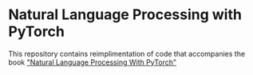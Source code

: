 # Natural Language Processing with PyTorchThis repository contains reimplimentation of code that accompanies the book ["Natural LanguageProcessing With PyTorch"](http://shop.oreilly.com/product/0636920063445.do)